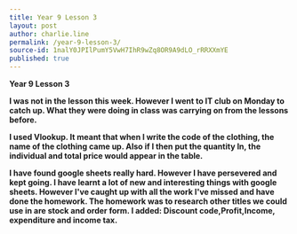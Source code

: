 ```yaml
---
title: Year 9 Lesson 3
layout: post
author: charlie.line
permalink: /year-9-lesson-3/
source-id: 1nalY0JPIlPumY5VwH7IhR9wZq8OR9A9dLO_rRRXXmYE
published: true
---
```

**Year 9 Lesson 3**

**I was not in the lesson this week. However I went to IT club on Monday to catch up. What they were doing in class was carrying on from the lessons before.**

**I used Vlookup. It meant that when I write the code of the clothing, the  name of the clothing came up. Also if I then put the quantity In, the individual and total price would appear in the table.**

**I have found google sheets really hard. However I have persevered and kept going. I have learnt a lot of new and interesting things with google sheets.  However I've caught up with all the work I've missed and have done the homework. The homework was to research other titles we could use in are stock and order form. I added: Discount code,Profit,Income, expenditure and income tax.**

